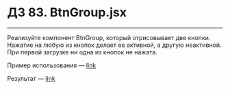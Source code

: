 # ДЗ 83. BtnGroup.jsx

<hr>

Реализуйте компонент BtnGroup, который отрисовывает две кнопки. Нажатие на любую из кнопок делает ее активной, а другую
неактивной. При первой загрузке ни одна из кнопок не нажата.

Пример использования — <a href="https://github.com/junjun-it-courses/react-hw/blob/master/task-7/using.html">link</a>

Результат — <a href="https://github.com/junjun-it-courses/react-hw/blob/master/task-7/result.html">link</a>